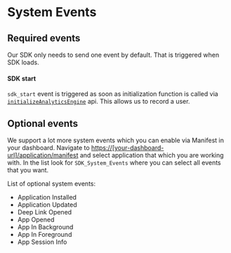 # System Events

## Required events
Our SDK only needs to send one event by default. That is triggered when SDK loads.

#### SDK start
`sdk_start` event is triggered as soon as initialization function is called via [`initializeAnalyticsEngine`](/api.md#init) api. This allows us to record a user.


## Optional events
We support a lot more system events which you can enable via Manifest in your dashboard. Navigate to [https://[your-dashboard-url]/application/manifest]() and select application that which you are working with. In the list look for `SDK_System_Events` where you can select all events that you want.

List of optional system events:
- Application Installed
- Application Updated
- Deep Link Opened
- App Opened
- App In Background
- App In Foreground
- App Session Info
